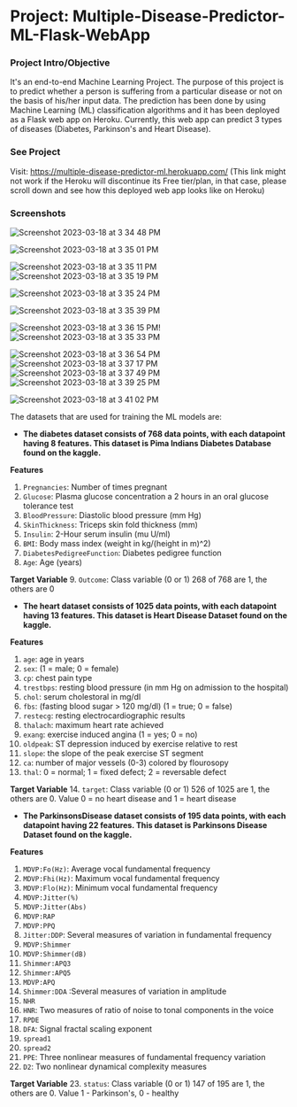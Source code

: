 # Project: Multiple-Disease-Predictor-ML-Flask-WebApp
### Project Intro/Objective 

It's an end-to-end Machine Learning Project. The purpose of this project is to predict whether a person is suffering from a particular disease or not on the basis of his/her input data. The prediction has been done by using Machine Learning (ML) classification algorithms and it has been deployed as a Flask web app on Heroku. Currently, this web app can predict 3 types of diseases (Diabetes, Parkinson's and Heart Disease). 

### See Project

Visit: https://multiple-disease-predictor-ml.herokuapp.com/  (This link might not work if the Heroku will discontinue its Free tier/plan, in that case, please scroll down and see how this deployed web app looks like on Heroku)


### Screenshots 

![Screenshot 2023-03-18 at 3 34 48 PM](https://user-images.githubusercontent.com/110475111/226099285-8dc371e0-a9f8-485b-b2ed-c40b8b899b0f.png)

![Screenshot 2023-03-18 at 3 35 01 PM](https://user-images.githubusercontent.com/110475111/226099298-418bf7b0-f102-4d58-a4b9-c29052019582.png)

![Screenshot 2023-03-18 at 3 35 11 PM](https://user-images.githubusercontent.com/110475111/226099303-51995af7-8bd0-4bbb-8776-50551dfb6e55.png)![Screenshot 2023-03-18 at 3 35 19 PM](https://user-images.githubusercontent.com/110475111/226099308-33ad3dbc-90e7-4f8c-812d-b5613b4ad1ea.png)

![Screenshot 2023-03-18 at 3 35 24 PM](https://user-images.githubusercontent.com/110475111/226099309-d0e71a8b-ecb8-4fb7-9e00-b6cc00043169.png)



![Screenshot 2023-03-18 at 3 35 39 PM](https://user-images.githubusercontent.com/110475111/226099321-4e532f92-420c-47ea-b857-50a7809889f6.png)

![Screenshot 2023-03-18 at 3 36 15 PM](https://user-images.githubusercontent.com/110475111/226099326-7808814b-d2af-45a0-97b0-46f2a15df77c.png)!
![Screenshot 2023-03-18 at 3 35 33 PM](https://user-images.githubusercontent.com/110475111/226099417-cd525a82-2625-44f6-835f-d1b0e5c8ff29.png)

![Screenshot 2023-03-18 at 3 36 54 PM](https://user-images.githubusercontent.com/110475111/226099346-cf7356bb-c974-489a-b5a6-34faa863c1a3.png)
![Screenshot 2023-03-18 at 3 37 17 PM](https://user-images.githubusercontent.com/110475111/226099353-1d3daafd-5fda-4661-849c-7e38f9e436fd.png)
![Screenshot 2023-03-18 at 3 37 49 PM](https://user-images.githubusercontent.com/110475111/226099358-553d7afa-58c5-4220-8b82-e1c5e6614bdf.png)![Screenshot 2023-03-18 at 3 39 25 PM](https://user-images.githubusercontent.com/110475111/226099364-75a5baed-c209-4e46-81bd-5a3e69a8df9f.png)

![Screenshot 2023-03-18 at 3 41 02 PM](https://user-images.githubusercontent.com/110475111/226099373-ab9a1210-e156-4cec-a620-c5b1cfd59a9c.png)

The datasets that are used for training the ML models are:

- **The diabetes dataset consists of 768 data points, with each datapoint having 8 features. This dataset is Pima Indians Diabetes Database found on the kaggle.**

**Features**
1. `Pregnancies`: Number of times pregnant
2. `Glucose`: Plasma glucose concentration a 2 hours in an oral glucose tolerance test
3. `BloodPressure`: Diastolic blood pressure (mm Hg)
4. `SkinThickness`: Triceps skin fold thickness (mm)
5. `Insulin`: 2-Hour serum insulin (mu U/ml)
6. `BMI`: Body mass index (weight in kg/(height in m)^2)
7. `DiabetesPedigreeFunction`: Diabetes pedigree function
8. `Age`: Age (years)


**Target Variable**
9. `Outcome`: Class variable (0 or 1) 268 of 768 are 1, the others are 0

- **The heart dataset consists of 1025 data points, with each datapoint having 13 features. This dataset is Heart Disease Dataset found on the kaggle.**

**Features**
1. `age`: age in years
2. `sex`: (1 = male; 0 = female)
3. `cp`: chest pain type
4. `trestbps`: resting blood pressure (in mm Hg on admission to the hospital)
5. `chol`: serum cholestoral in mg/dl
6. `fbs`: (fasting blood sugar > 120 mg/dl) (1 = true; 0 = false)
7. `restecg`: resting electrocardiographic results
8. `thalach`: maximum heart rate achieved
9. `exang`: exercise induced angina (1 = yes; 0 = no)
10. `oldpeak`: ST depression induced by exercise relative to rest
11. `slope`: the slope of the peak exercise ST segment
12. `ca`: number of major vessels (0-3) colored by flourosopy 
13. `thal`: 0 = normal; 1 = fixed defect; 2 = reversable defect


**Target Variable**
14. `target`: Class variable (0 or 1) 526 of 1025 are 1, the others are 0. Value 0 = no heart disease and 1 = heart disease

- **The ParkinsonsDisease dataset consists of 195 data points, with each datapoint having 22 features. This dataset is Parkinsons Disease Dataset found on the kaggle.**

**Features**
1. `MDVP:Fo(Hz)`: Average vocal fundamental frequency
2. `MDVP:Fhi(Hz)`: Maximum vocal fundamental frequency
3. `MDVP:Flo(Hz)`: Minimum vocal fundamental frequency
4. `MDVP:Jitter(%)`
5. `MDVP:Jitter(Abs)`
6. `MDVP:RAP`
7. `MDVP:PPQ`
8. `Jitter:DDP`: Several measures of variation in fundamental frequency
9. `MDVP:Shimmer`
10. `MDVP:Shimmer(dB)`
11. `Shimmer:APQ3`
12. `Shimmer:APQ5`
13. `MDVP:APQ`
14. `Shimmer:DDA` :Several measures of variation in amplitude
15. `NHR`
16. `HNR`: Two measures of ratio of noise to tonal components in the voice
17. `RPDE`
18. `DFA`: Signal fractal scaling exponent
19. `spread1`
20. `spread2`
21. `PPE`: Three nonlinear measures of fundamental frequency variation
22. `D2`: Two nonlinear dynamical complexity measures


**Target Variable**
23. `status`: Class variable (0 or 1) 147 of 195 are 1, the others are 0. Value 1 - Parkinson's, 0 - healthy
